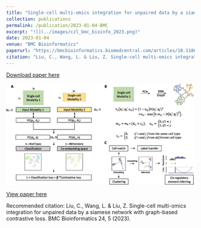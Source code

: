 ```yaml
---
title: "Single-cell multi-omics integration for unpaired data by a siamese network with graph-based contrastive loss"
collection: publications
permalink: /publication/2023-01-04-BMC
excerpt: "![](../images/czl_bmc_bioinfo_2023.png)"
date: 2023-01-04
venue: "BMC Bioinformatics"
paperurl: "https://bmcbioinformatics.biomedcentral.com/articles/10.1186/s12859-022-05126-7"
citation: "Liu, C., Wang, L. & Liu, Z. Single-cell multi-omics integration for unpaired data by a siamese network with graph-based contrastive loss. BMC Bioinformatics 24, 5 (2023)."
---
```


<a href='https://bmcbioinformatics.biomedcentral.com/articles/10.1186/s12859-022-05126-7'>Download paper here</a>

![](../images/czl_bmc_bioinfo_2023.png)

[View paper here](https://bmcbioinformatics.biomedcentral.com/articles/10.1186/s12859-022-05126-7)

Recommended citation: Liu, C., Wang, L. & Liu, Z. Single-cell multi-omics integration for unpaired data by a siamese network with graph-based contrastive loss. BMC Bioinformatics 24, 5 (2023).